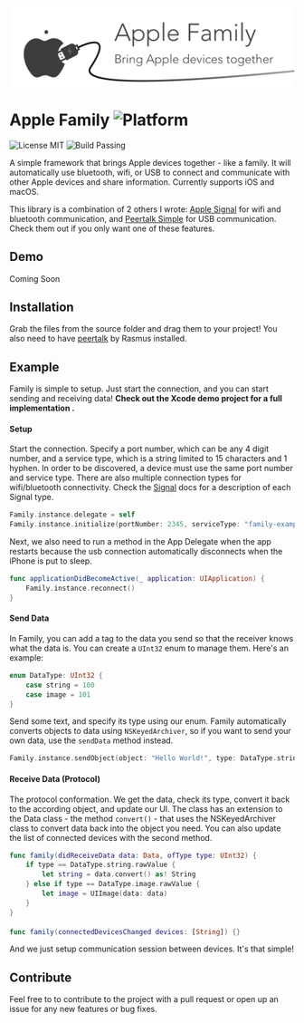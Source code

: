  ![Banner](Images/Banner.gif)
# Apple Family ![Platform](https://img.shields.io/badge/platform-iOS+macOS-677cf4.svg)
![License MIT](https://img.shields.io/badge/license-MIT-blue.svg)
![Build Passing](https://img.shields.io/badge/build-passing-brightgreen.svg)

A simple framework that brings Apple devices together - like a family. It will automatically use bluetooth, wifi, or USB to connect and communicate with other Apple devices and share information. Currently supports iOS and macOS.

This library is a combination of 2 others I wrote: [Apple Signal](https://github.com/kirankunigiri/Apple-Signal) for wifi and bluetooth communication, and [Peertalk Simple](https://github.com/kirankunigiri/peertalk-simple) for USB communication. Check them out if you only want one of these features.

## Demo

Coming Soon


## Installation

Grab the files from the source folder and drag them to your project! You also need to have [peertalk](https://github.com/rsms/peertalk) by Rasmus installed.


## Example

Family is simple to setup. Just start the connection, and you can start sending and receiving data! **Check out the  Xcode demo project for a full implementation .**

#### Setup

Start the connection. Specify a port number, which can be any 4 digit number, and a service type, which is a string limited to 15 characters and 1 hyphen. In order to be discovered, a device must use the same port number and service type. There are also multiple connection types for wifi/bluetooth connectivity. Check the [Signal](https://github.com/kirankunigiri/Apple-Signal) docs for a description of each Signal type.

```swift
Family.instance.delegate = self
Family.instance.initialize(portNumber: 2345, serviceType: "family-example", signalType: .Automatic)
```

Next, we also need to run a method in the App Delegate when the app restarts because the usb connection automatically disconnects when the iPhone is put to sleep. 

```swift
func applicationDidBecomeActive(_ application: UIApplication) {
    Family.instance.reconnect()
}
```

#### Send Data

In Family, you can add a tag to the data you send so that the receiver knows what the data is. You can create a `UInt32` enum to manage them. Here's an example:

```swift
enum DataType: UInt32 {
    case string = 100
    case image = 101
}
```

Send some text, and specify its type using our enum. Family automatically converts objects to data using `NSKeyedArchiver`, so if you want to send your own data, use the `sendData` method instead.

```swift
Family.instance.sendObject(object: "Hello World!", type: DataType.string.rawValue)
```

#### Receive Data (Protocol)

The protocol conformation. We get the data, check its type, convert it back to the according object, and update our UI. The class has an extension to the Data class - the method `convert()` - that uses the NSKeyedArchiver class to convert data back into the object you need. You can also update the list of connected devices with the second method.

```swift
func family(didReceiveData data: Data, ofType type: UInt32) {
    if type == DataType.string.rawValue {
        let string = data.convert() as! String
    } else if type == DataType.image.rawValue {
        let image = UIImage(data: data)
    }
}

func family(connectedDevicesChanged devices: [String]) {}
```

And we just setup communication session between devices. It's that simple!


## Contribute
Feel free to to contribute to the project with a pull request or open up an issue for any new features or bug fixes.
